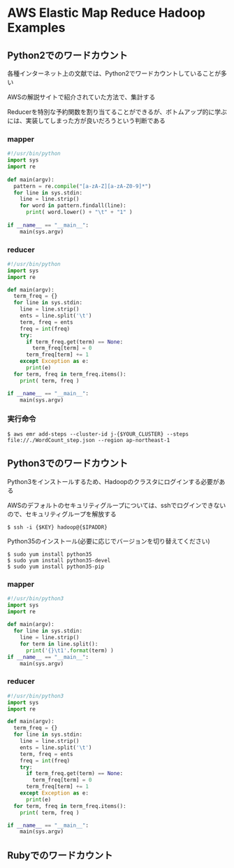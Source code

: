 # AWS Elastic Map Reduce Hadoop Examples

## Python2でのワードカウント
各種インターネット上の文献では、Python2でワードカウントしていることが多い  

AWSの解説サイトで紹介されていた方法で、集計する  

Reducerを特別な予約関数を割り当てることができるが、ボトムアップ的に学ぶには、実装してしまった方が良いだろうという判断である  

### mapper
```python
#!/usr/bin/python
import sys
import re
 
def main(argv):
  pattern = re.compile("[a-zA-Z][a-zA-Z0-9]*")
  for line in sys.stdin:
    line = line.strip()
    for word in pattern.findall(line):
      print( word.lower() + "\t" + "1" )
 
if __name__ == "__main__":
    main(sys.argv)
```

### reducer
```python
#!/usr/bin/python
import sys
import re

def main(argv):
  term_freq = {}
  for line in sys.stdin:
    line = line.strip()
    ents = line.split('\t')
    term, freq = ents
    freq = int(freq)
    try:
      if term_freq.get(term) == None:
        term_freq[term] = 0
      term_freq[term] += 1
    except Exception as e:
      print(e)
  for term, freq in term_freq.items():
    print( term, freq )

if __name__ == "__main__":
    main(sys.argv)
```

### 実行命令
```cosnole
$ aws emr add-steps --cluster-id j-{$YOUR_CLUSTER} --steps file://./WordCount_step.json --region ap-northeast-1
```

## Python3でのワードカウント
Python3をインストールするため、Hadoopのクラスタにログインする必要がある  

AWSのデフォルトのセキュリティグループについては、sshでログインできないので、セキュリティグループを解放する  
```console
$ ssh -i {$KEY} hadoop@{$IPADDR}
```

Python35のインストール(必要に応じでバージョンを切り替えてください)
```cosnole
$ sudo yum install python35
$ sudo yum install python35-devel
$ sudo yum install python35-pip
```

### mapper
```python
#!/usr/bin/python3
import sys
import re
 
def main(argv):
  for line in sys.stdin:
    line = line.strip()
    for term in line.split():
      print('{}\t1'.format(term) )
if __name__ == "__main__":
    main(sys.argv)
```

### reducer
```python
#!/usr/bin/python3
import sys
import re

def main(argv):
  term_freq = {}
  for line in sys.stdin:
    line = line.strip()
    ents = line.split('\t')
    term, freq = ents
    freq = int(freq)
    try:
      if term_freq.get(term) == None:
        term_freq[term] = 0
      term_freq[term] += 1
    except Exception as e:
      print(e)
  for term, freq in term_freq.items():
    print( term, freq )

if __name__ == "__main__":
    main(sys.argv)
```

## Rubyでのワードカウント

